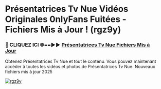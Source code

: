 # Présentatrices Tv Nue Vidéos Originales 0nlyFans Fuitées - Fichiers Mis à Jour ! (rgz9y)

<h3>🔴 CLIQUEZ ICI 🌐==►► <a href="https://tinyurl.com/2pmr4ezf" rel="nofollow">Présentatrices Tv Nue Fichiers Mis à Jour</a></h3>

Obtenez Présentatrices Tv Nue et tout le contenu. Vous pouvez maintenant accéder à toutes les vidéos et photos de Présentatrices Tv Nue. Nouveaux fichiers mis à jour 2025

[![rgz9y](https://i.imgur.com/6SNvagu.gif)](https://tinyurl.com/2pmr4ezf)
